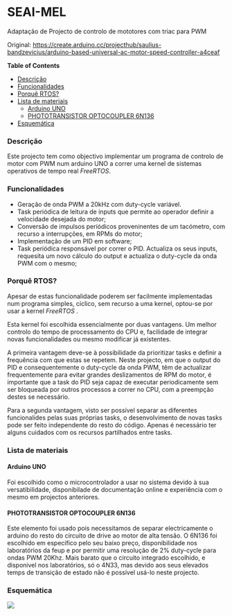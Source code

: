 # SEAI-MEL

Adaptação de Projecto de controlo de mototores com triac para PWM

Original:
https://create.arduino.cc/projecthub/saulius-bandzevicius/arduino-based-universal-ac-motor-speed-controller-a4ceaf

**Table of Contents**

   + [Descrição](#descrição)
   + [Funcionalidades](#funcionalidades)
   + [Porquê RTOS?](#porquê-rtos)
   + [Lista de materiais](#lista-de-materiais)
     - [Arduino UNO](#arduino-uno)
     - [PHOTOTRANSISTOR OPTOCOUPLER 6N136](#phototransistor-optocoupler-6n136)
   + [Esquemática](#esquemática)

### Descrição
Este projecto tem como objectivo implementar um programa de controlo de motor com PWM num arduino UNO a correr uma kernel de sistemas operativos de tempo real *FreeRTOS*.

### Funcionalidades

- Geração de onda PWM a 20kHz com duty-cycle variável.
- Task periódica de leitura de inputs que permite ao operador definir a velocidade desejada do motor;
- Conversão de impulsos periódicos proveninentes de um tacómetro, com recurso a interrupções, em RPMs do motor;
- Implementação de um PID em software;
- Task periódica responsável por correr o PID. Actualiza os seus inputs, requesita um novo cálculo do output e actualiza o duty-cycle da onda PWM com o mesmo;

### Porquê RTOS?
Apesar de estas funcionalidade poderem ser facilmente implementadas num programa simples, cíclico, sem recurso a uma kernel, optou-se por usar a kernel *FreeRTOS* .

Esta kernel foi escolhida essencialmente por duas vantagens. Um melhor controlo do tempo de processamento do CPU e, facilidade de integrar novas funcionalidades ou mesmo modificar já existentes.

A primeira vantagem deve-se à possibilidade da prioritizar tasks e definir a frequência com que estas se repetem. Neste projecto, em que o output do PID e consequentemente o duty-cycle da onda PWM, têm de actualizar frequentemente para evitar grandes deslizamentos de RPM do motor, é importante que a task do PID seja capaz de executar periodicamente sem ser bloqueada por outros processos a correr no CPU, com a preempção destes se necessário.

Para a segunda vantagem, visto ser possível separar as diferentes funcionalides pelas suas próprias tasks, o desenvolvimento de novas tasks pode ser feito independente do resto do código. Apenas é necessário ter alguns cuidados com os recursos partilhados entre tasks.

### Lista de materiais

#### Arduino UNO
Foi escolhido como o microcontrolador a usar no sistema devido à sua versatibilidade, disponibilade de documentação online e experiência com o mesmo em projectos anteriores.

#### PHOTOTRANSISTOR OPTOCOUPLER 6N136
Este elemento foi usado pois necessitamos de separar electricamente o arduino do resto do circuito de drive ao motor de alta tensão.
O 6N136 foi escolhido em especifico pelo seu baixo preço, disponibilidade nos laboratórios da feup e por permitir uma resolução de 2% duty-cycle para ondas PWM 20Khz.
Mais barato que o circuito integrado escolhido, e disponivel nos laboratórios, só o 4N33, mas devido aos seus elevados temps de transição de estado não é possível usá-lo neste projecto.
 

### Esquemática

![](https://github.com/FranciscoGilCC/SEAI-MEL/blob/master/images/Schematic.png)
